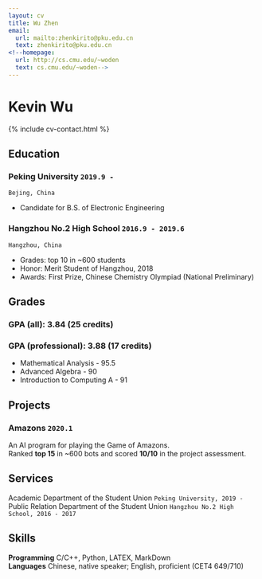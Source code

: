```yaml
---
layout: cv
title: Wu Zhen
email:
  url: mailto:zhenkirito@pku.edu.cn
  text: zhenkirito@pku.edu.cn
<!--homepage:
  url: http://cs.cmu.edu/~woden
  text: cs.cmu.edu/~woden-->
---
```


# Kevin **Wu**

<!--
include contact information from the front matter
Supported arguments:
    - homepage: url, text
    - phone
    - email
-->

{% include cv-contact.html %}

## Education

### **Peking University** `2019.9 -`

```
Bejing, China
```

- Candidate for B.S. of Electronic Engineering

### **Hangzhou No.2 High School** `2016.9 - 2019.6`

```
Hangzhou, China
```

- Grades: top 10 in ~600 students
- Honor: Merit Student of Hangzhou, 2018
- Awards: First Prize, Chinese Chemistry Olympiad (National Preliminary)

## Grades

### **GPA (all): 3.84 (25 credits)**
### **GPA (professional): 3.88 (17 credits)**
- Mathematical Analysis - 95.5
- Advanced Algebra - 90
- Introduction to Computing A - 91

## Projects

### **Amazons** `2020.1`
An AI program for playing the Game of Amazons. <br>
Ranked **top 15** in ~600 bots and scored **10/10** in the project assessment.

## Services

Academic Department of the Student Union `Peking University, 2019 - ` <br>
Public Relation Department of the Student Union `Hangzhou No.2 High School, 2016 - 2017`

## Skills

**Programming** C/C++, Python, LATEX, MarkDown <br>
**Languages** Chinese, native speaker; English, proficient (CET4 649/710)

<!-- ### Footer

Last updated: March 2020 -->
